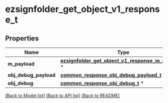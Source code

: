 # ezsignfolder_get_object_v1_response_t

## Properties
Name | Type | Description | Notes
------------ | ------------- | ------------- | -------------
**m_payload** | [**ezsignfolder_get_object_v1_response_m_payload_t**](ezsignfolder_get_object_v1_response_m_payload.md) \* |  | 
**obj_debug_payload** | [**common_response_obj_debug_payload_t**](common_response_obj_debug_payload.md) \* |  | [optional] 
**obj_debug** | [**common_response_obj_debug_t**](common_response_obj_debug.md) \* |  | [optional] 

[[Back to Model list]](../README.md#documentation-for-models) [[Back to API list]](../README.md#documentation-for-api-endpoints) [[Back to README]](../README.md)



